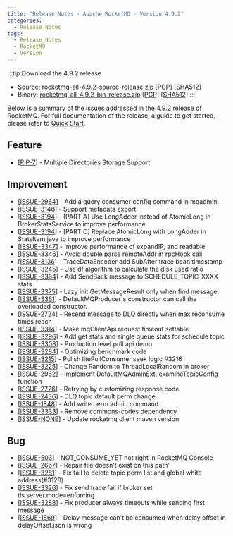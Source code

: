 ```yaml
---
title: "Release Notes - Apache RocketMQ - Version 4.9.2"
categories:
  - Release_Notes
tags:
  - Release_Notes
  - RocketMQ
  - Version
---
```




:::tip  Download the 4.9.2 release    
* Source: [rocketmq-all-4.9.2-source-release.zip](https://archive.apache.org/dist/rocketmq/4.9.2/rocketmq-all-4.9.2-source-release.zip) [[PGP](https://www.apache.org/dist/rocketmq/4.9.2/rocketmq-all-4.9.2-source-release.zip.asc)] [[SHA512](https://www.apache.org/dist/rocketmq/4.9.2/rocketmq-all-4.9.2-source-release.zip.sha512)]
* Binary: [rocketmq-all-4.9.2-bin-release.zip](https://archive.apache.org/dist/rocketmq/4.9.2/rocketmq-all-4.9.2-bin-release.zip) [[PGP](https://www.apache.org/dist/rocketmq/4.9.2/rocketmq-all-4.9.2-bin-release.zip.asc)] [[SHA512](https://www.apache.org/dist/rocketmq/4.9.2/rocketmq-all-4.9.2-bin-release.zip.sha512)]
:::
<!--truncate-->
Below is a summary of the issues addressed in the 4.9.2 release of RocketMQ. For full documentation of the release, a guide to get started, please refer to <a href='/docs/quickStart/01quickstart/'>Quick Start</a>.


## Feature
<ul>
<li>[<a href='https://github.com/apache/rocketmq/wiki/RIP-7-Multiple-Directories-Storage-Support'>RIP-7</a>] - Multiple Directories Storage Support</li>
</ul>


## Improvement
<ul>
<li>[<a href='https://github.com/apache/rocketmq/issues/2964'>ISSUE-2964</a>] - Add a query consumer config command in mqadmin.</li>
<li>[<a href='https://github.com/apache/rocketmq/issues/3148'>ISSUE-3148</a>] - Support metadata export</li>
<li>[<a href='https://github.com/apache/rocketmq/issues/3194'>ISSUE-3194</a>] - [PART A] Use LongAdder instead of AtomicLong in BrokerStatsService to improve performance.</li>
<li>[<a href='https://github.com/apache/rocketmq/issues/3194'>ISSUE-3194</a>] - [PART C] Replace AtomicLong with LongAdder in StatsItem.java to improve performance</li>
<li>[<a href='https://github.com/apache/rocketmq/issues/3347'>ISSUE-3347</a>] - Improve performance of expandIP, and readable</li>
<li>[<a href='https://github.com/apache/rocketmq/issues/3346'>ISSUE-3346</a>] - Avoid double parse remoteAddr in rpcHook call</li>
<li>[<a href='https://github.com/apache/rocketmq/issues/3136'>ISSUE-3136</a>] - TraceDataEncoder add SubAfter trace bean timestamp</li>
<li>[<a href='https://github.com/apache/rocketmq/issues/3245'>ISSUE-3245</a>] - Use df algorithm to calculate the disk used ratio</li>
<li>[<a href='https://github.com/apache/rocketmq/issues/3384'>ISSUE-3384</a>] - Add SendBack message to SCHEDULE_TOPIC_XXXX stats</li>
<li>[<a href='https://github.com/apache/rocketmq/issues/3375'>ISSUE-3375</a>] - Lazy init GetMessageResult only when find message.</li>
<li>[<a href='https://github.com/apache/rocketmq/issues/3361'>ISSUE-3361</a>] - DefaultMQProducer's constructor can call the overloaded constructor.</li>
<li>[<a href='https://github.com/apache/rocketmq/issues/2724'>ISSUE-2724</a>] - Resend message to DLQ directly when max reconsume times reach</li>
<li>[<a href='https://github.com/apache/rocketmq/issues/3314'>ISSUE-3314</a>] - Make mqClientApi request timeout settable</li>
<li>[<a href='https://github.com/apache/rocketmq/issues/3296'>ISSUE-3296</a>] - Add get stats and single queue stats for schedule topic</li>
<li>[<a href='https://github.com/apache/rocketmq/issues/3308'>ISSUE-3308</a>] - Production level pull api demo</li>
<li>[<a href='https://github.com/apache/rocketmq/issues/3284'>ISSUE-3284</a>] - Optimizing benchmark code</li>
<li>[<a href='https://github.com/apache/rocketmq/issues/3215'>ISSUE-3215</a>] - Polish litePullConsumer seek logic #3216</li>
<li>[<a href='https://github.com/apache/rocketmq/issues/3225'>ISSUE-3225</a>] - Change Random to ThreadLocalRandom in broker</li>
<li>[<a href='https://github.com/apache/rocketmq/issues/2962'>ISSUE-2962</a>] - Implement DefaultMQAdminExt::examineTopicConfig function</li>
<li>[<a href='https://github.com/apache/rocketmq/issues/2726'>ISSUE-2726</a>] - Retrying by customizing response code</li>
<li>[<a href='https://github.com/apache/rocketmq/issues/2436'>ISSUE-2436</a>] - DLQ topic default perm change</li>
<li>[<a href='https://github.com/apache/rocketmq/issues/1848'>ISSUE-1848</a>] - Add write perm admin command </li>
<li>[<a href='https://github.com/apache/rocketmq/issues/3333'>ISSUE-3333</a>] - Remove commons-codes dependency</li>
<li>[<a href='https://github.com/apache/rocketmq/pull/3335'>ISSUE-NONE</a>] - Update rocketmq client maven version </li>
</ul>

## Bug
<ul>
<li>[<a href='https://github.com/apache/rocketmq/issues/503'>ISSUE-503</a>] - NOT_CONSUME_YET not right in RocketMQ Console</li>
<li>[<a href='https://github.com/apache/rocketmq/issues/2667'>ISSUE-2667</a>] - Repair file doesn't exist on this path'</li>
<li>[<a href='https://github.com/apache/rocketmq/issues/3281'>ISSUE-3281</a>] - Fix fail to delete topic perm list and global white address(#3128)</li>
<li>[<a href='https://github.com/apache/rocketmq/issues/3326'>ISSUE-3326</a>] - Fix send trace fail if broker set tls.server.mode=enforcing</li>
<li>[<a href='https://github.com/apache/rocketmq/issues/3288'>ISSUE-3288</a>] - Fix producer always timeouts while sending first message</li>
<li>[<a href='https://github.com/apache/rocketmq/issues/1869'>ISSUE-1869</a>] - Delay message can't be consumed when delay offset in delayOffset.json is wrong</li>
</ul>
